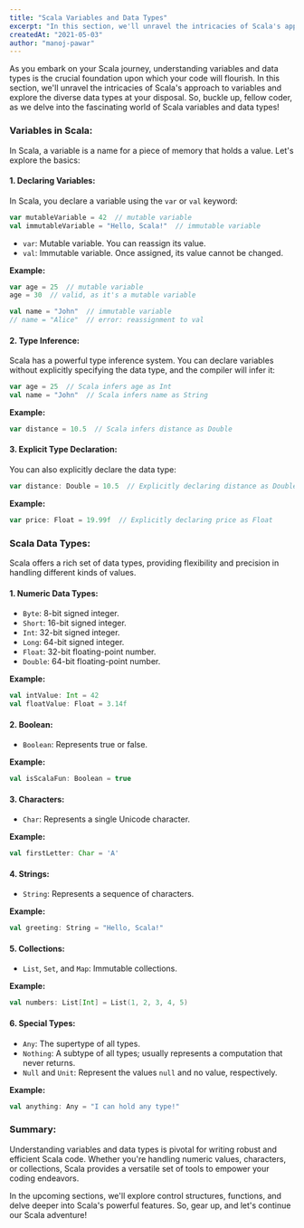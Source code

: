 ```yaml
---
title: "Scala Variables and Data Types"
excerpt: "In this section, we'll unravel the intricacies of Scala's approach to variables and explore the diverse data types at your disposal. So, buckle up, fellow coder, as we delve into the fascinating world of Scala variables and data types!"
createdAt: "2021-05-03"
author: "manoj-pawar"
---
```


As you embark on your Scala journey, understanding variables and data types is the crucial foundation upon which your code will flourish. In this section, we'll unravel the intricacies of Scala's approach to variables and explore the diverse data types at your disposal. So, buckle up, fellow coder, as we delve into the fascinating world of Scala variables and data types!

### Variables in Scala:

In Scala, a variable is a name for a piece of memory that holds a value. Let's explore the basics:

#### 1. **Declaring Variables:**

In Scala, you declare a variable using the `var` or `val` keyword:

```scala
var mutableVariable = 42  // mutable variable
val immutableVariable = "Hello, Scala!"  // immutable variable
```

- `var`: Mutable variable. You can reassign its value.
- `val`: Immutable variable. Once assigned, its value cannot be changed.

**Example:**

```scala
var age = 25  // mutable variable
age = 30  // valid, as it's a mutable variable

val name = "John"  // immutable variable
// name = "Alice"  // error: reassignment to val
```

#### 2. **Type Inference:**

Scala has a powerful type inference system. You can declare variables without explicitly specifying the data type, and the compiler will infer it:

```scala
var age = 25  // Scala infers age as Int
val name = "John"  // Scala infers name as String
```

**Example:**

```scala
var distance = 10.5  // Scala infers distance as Double
```

#### 3. **Explicit Type Declaration:**

You can also explicitly declare the data type:

```scala
var distance: Double = 10.5  // Explicitly declaring distance as Double
```

**Example:**

```scala
var price: Float = 19.99f  // Explicitly declaring price as Float
```

### Scala Data Types:

Scala offers a rich set of data types, providing flexibility and precision in handling different kinds of values.

#### 1. **Numeric Data Types:**

- `Byte`: 8-bit signed integer.
- `Short`: 16-bit signed integer.
- `Int`: 32-bit signed integer.
- `Long`: 64-bit signed integer.
- `Float`: 32-bit floating-point number.
- `Double`: 64-bit floating-point number.

**Example:**

```scala
val intValue: Int = 42
val floatValue: Float = 3.14f
```

#### 2. **Boolean:**

- `Boolean`: Represents true or false.

**Example:**

```scala
val isScalaFun: Boolean = true
```

#### 3. **Characters:**

- `Char`: Represents a single Unicode character.

**Example:**

```scala
val firstLetter: Char = 'A'
```

#### 4. **Strings:**

- `String`: Represents a sequence of characters.

**Example:**

```scala
val greeting: String = "Hello, Scala!"
```

#### 5. **Collections:**

- `List`, `Set`, and `Map`: Immutable collections.

**Example:**

```scala
val numbers: List[Int] = List(1, 2, 3, 4, 5)
```

#### 6. **Special Types:**

- `Any`: The supertype of all types.
- `Nothing`: A subtype of all types; usually represents a computation that never returns.
- `Null` and `Unit`: Represent the values `null` and no value, respectively.

**Example:**

```scala
val anything: Any = "I can hold any type!"
```

### Summary:

Understanding variables and data types is pivotal for writing robust and efficient Scala code. Whether you're handling numeric values, characters, or collections, Scala provides a versatile set of tools to empower your coding endeavors.

In the upcoming sections, we'll explore control structures, functions, and delve deeper into Scala's powerful features. So, gear up, and let's continue our Scala adventure!

